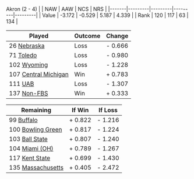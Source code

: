 Akron (2 - 4)
|       |   NAW   |   AAW   |   NCS   |   NRS   |
|-------|---------|---------|---------|---------|
| Value |  -3.172 |  -0.529 |   5.187 |   4.339 |
| Rank  |     120 |     117 |      63 |     134 |

| Played                    | Outcome    |  Change  |
|---------------------------|------------|----------|
|  26 [Nebraska              ](Nebraska.md)| Loss       | -  0.666 |
|  71 [Toledo                ](Toledo.md)| Loss       | -  0.980 |
| 102 [Wyoming               ](Wyoming.md)| Loss       | -  1.228 |
| 107 [Central Michigan      ](CentralMichigan.md)| Win        | +  0.783 |
| 111 [UAB                   ](UAB.md)| Loss       | -  1.307 |
| 137 [Non-FBS               ](NonFBS.md)| Win        | +  0.333 |

| Remaining                 |  If Win  |  If Loss |
|---------------------------|----------|----------|
|  99 [Buffalo               ](Buffalo.md)| +  0.822 | -  1.216 |
| 100 [Bowling Green         ](BowlingGreen.md)| +  0.817 | -  1.224 |
| 103 [Ball State            ](BallState.md)| +  0.807 | -  1.240 |
| 104 [Miami (OH)            ](MiamiOH.md)| +  0.789 | -  1.267 |
| 117 [Kent State            ](KentState.md)| +  0.699 | -  1.430 |
| 135 [Massachusetts         ](Massachusetts.md)| +  0.405 | -  2.472 |

